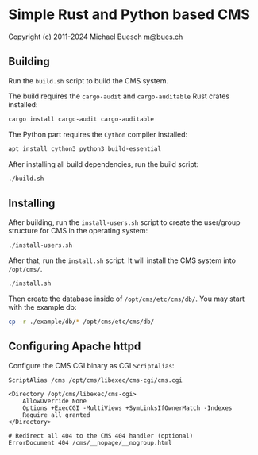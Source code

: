 # Simple Rust and Python based CMS

Copyright (c) 2011-2024 Michael Buesch <m@bues.ch>


## Building

Run the `build.sh` script to build the CMS system.

The build requires the `cargo-audit` and `cargo-auditable` Rust crates installed:

```sh
cargo install cargo-audit cargo-auditable
```

The Python part requires the `Cython` compiler installed:

```sh
apt install cython3 python3 build-essential
```

After installing all build dependencies, run the build script:

```sh
./build.sh
```

## Installing

After building, run the `install-users.sh` script to create the user/group structure for CMS in the operating system:

```sh
./install-users.sh
```

After that, run the `install.sh` script.
It will install the CMS system into `/opt/cms/`.

```sh
./install.sh
```

Then create the database inside of `/opt/cms/etc/cms/db/`.
You may start with the example db:

```sh
cp -r ./example/db/* /opt/cms/etc/cms/db/
```


## Configuring Apache httpd

Configure the CMS CGI binary as CGI `ScriptAlias`:

```
ScriptAlias /cms /opt/cms/libexec/cms-cgi/cms.cgi

<Directory /opt/cms/libexec/cms-cgi>
    AllowOverride None
    Options +ExecCGI -MultiViews +SymLinksIfOwnerMatch -Indexes
    Require all granted
</Directory>

# Redirect all 404 to the CMS 404 handler (optional)
ErrorDocument 404 /cms/__nopage/__nogroup.html
```
